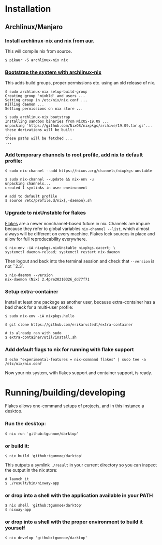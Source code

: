 # Installation

## Archlinux/Manjaro

### Install archlinux-nix and nix from aur.
This will compile nix from source.
```
$ pikaur -S archlinux-nix nix
```

### [Bootstrap the system with archlinux-nix](https://wiki.archlinux.org/index.php/Nix#Installation_using_archlinux-nix)

This adds build groups, proper permissions etc. using an old release of nix.

```
$ sudo archlinux-nix setup-build-group
Creating group 'nixbld' and users ...
Setting group in /etc/nix/nix.conf ...
Killing daemon ...
Setting permissions on nix store ...

$ sudo archlinux-nix bootstrap
Installing sandbox binaries from NixOS-19.09 ...
unpacking 'https://github.com/NixOS/nixpkgs/archive/19.09.tar.gz'...
these derivations will be built:
...
these paths will be fetched ...
...
```


### Add temporary channels to root profile, add nix to default profile:
```
$ sudo nix-channel --add https://nixos.org/channels/nixpkgs-unstable

$ sudo nix-channel --update && nix-env -u
unpacking channels...
created 1 symlinks in user environment

# add to default profile
$ source /etc/profile.d/nix{,-daemon}.sh
```


### Upgrade to nixUnstable for flakes

[Flakes](https://nixos.wiki/wiki/Flakes) are a newer nonchannel-based future in
nix. Channels are impure because they refer to global variables `nix-channel --list`, which almost always will be different on every machine.
Flakes lock sources in place and allow for full reproducability everywhere.

```
$ nix-env -iA nixpkgs.nixUnstable nixpkgs.cacert; \
systemctl daemon-reload; systemctl restart nix-daemon
```

Then logout and back into the terminal session and check that `--version` is not ``2.3`.
```
$ nix-daemon --version
nix-daemon (Nix) 2.4pre20210326_dd77f71
```


### Setup extra-container

Install at least one package as another user, because extra-container
has a bad check for a multi-user profile:

```
$ sudo nix-env -iA nixpkgs.hello

$ git clone https://github.com/erikarvstedt/extra-container

# is already ran with sudo
$ extra-container/util/install.sh
```

### Add default flags to nix for running with flake support
```
$ echo "experimental-features = nix-command flakes" | sudo tee -a /etc/nix/nix.conf
```

Now your nix system, with flakes support and container support, is ready.


# Running/building/developing

Flakes allows one-command setups of projects, and in this instance a desktop.

### Run the desktop:

```
$ nix run 'github:tgunnoe/darktop'
```


### or build it:

```
$ nix build 'github:tgunnoe/darktop'
```

This outputs a symlink `./result` in your current directory so you can inspect the output in the nix store:

```
# launch it
$ ./result/bin/nixway-app
```


### or drop into a shell with the application available in your PATH

```
$ nix shell 'github:tgunnoe/darktop'
$ nixway-app
```


### or drop into a shell with the proper environment to build it yourself

```
$ nix develop 'github:tgunnoe/darktop'
```
